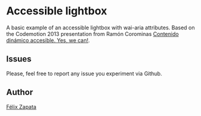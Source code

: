 Accessible lightbox
===================
A basic example of an accessible lightbox with wai-aria attributes. Based on the Codemotion 2013 presentation from Ramón Corominas [Contenido dinámico accesible. Yes, we can!](http://ramoncorominas.com/talks/2013/codemotion/). 


Issues
------
Please, feel free to report any issue you experiment via Github.

Author
------
[Félix Zapata](http://www.linkedin.com/in/felixzapata)

